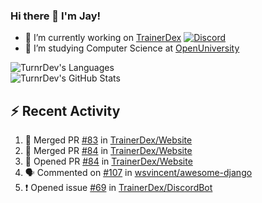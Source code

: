 ### Hi there 👋 I'm Jay!

- 🔭 I’m currently working on [TrainerDex](https://www.github.com/TrainerDex) [![Discord](https://discordapp.com/api/v6/guilds/364313717720219651/widget.png?style=shield)](http://discord.trainerdex.co.uk/)
- 🤔 I’m studying Computer Science at [OpenUniversity](http://www.open.ac.uk/courses/computing-it/degrees/bsc-computing-it-software-q62-soft)

![TurnrDev's Languages](https://github-readme-stats.vercel.app/api/top-langs/?username=TurnrDev&layout=compact&hide_border=true&title_color=1fa6aa&text_color=233247)
<br>
![TurnrDev's GitHub Stats](https://github-readme-stats.vercel.app/api?username=TurnrDev&show_icons=true&hide_border=true&count_private=true&include_all_commits=true&icon_color=1fa6aa&title_color=1fa6aa&text_color=233247)
<br>

## :zap: Recent Activity

<!--START_SECTION:activity-->
1. 🎉 Merged PR [#83](https://github.com/TrainerDex/Website/pull/83) in [TrainerDex/Website](https://github.com/TrainerDex/Website)
2. 🎉 Merged PR [#84](https://github.com/TrainerDex/Website/pull/84) in [TrainerDex/Website](https://github.com/TrainerDex/Website)
3. 💪 Opened PR [#84](https://github.com/TrainerDex/Website/pull/84) in [TrainerDex/Website](https://github.com/TrainerDex/Website)
4. 🗣 Commented on [#107](https://github.com/wsvincent/awesome-django/issues/107) in [wsvincent/awesome-django](https://github.com/wsvincent/awesome-django)
5. ❗️ Opened issue [#69](https://github.com/TrainerDex/DiscordBot/issues/69) in [TrainerDex/DiscordBot](https://github.com/TrainerDex/DiscordBot)
<!--END_SECTION:activity-->

